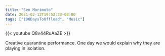 ```yaml
---
title: "Sen Morimoto"
date: 2021-02-12T19:53:33-08:00
tags: ["100DaysToOffload", "Music"]
---
```


{{< youtube Q8v44RuAaZE >}}

Creative quarantine performance. One day we would explain why they are playing in isolation.
